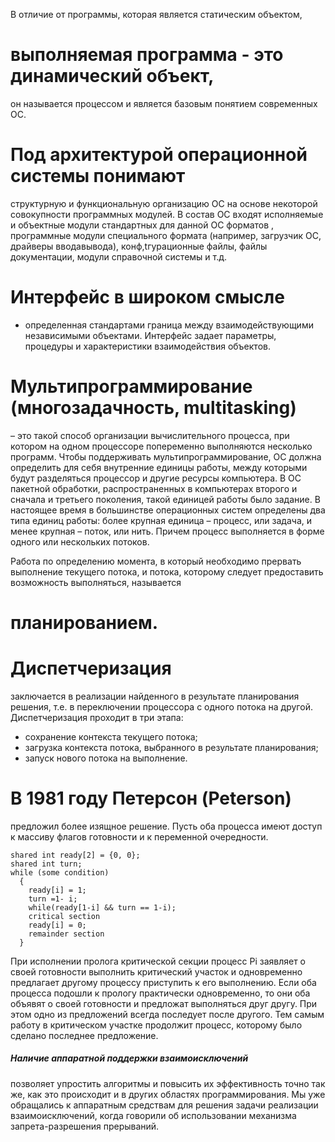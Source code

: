 В отличие от программы, которая является статическим
объектом, 
# выполняемая программа - это динамический объект,
он называется процессом и является базовым понятием современных ОС.

# Под архитектурой операционной системы понимают
структурную и
функциональную организацию ОС на основе некоторой совокупности
программных модулей. В состав ОС входят исполняемые и объектные
модули стандартных для данной ОС форматов , программные модули
специального формата (например, загрузчик ОС, драйверы вводавывода),
конф,tгурационные файлы, файлы документации, модули
справочной системы и т.д.

#  Интерфейс в широком смысле
- определенная стандартами граница
между взаимодействующими независимыми объектами. Интерфейс
задает параметры, процедуры и характеристики взаимодействия
объектов.

# Мультипрограммирование (многозадачность, multitasking)
– это такой способ организации вычислительного процесса, при котором на одном процессоре попеременно выполняются несколько программ. Чтобы поддерживать мультипрограммирование, ОС должна определить для себя внутренние единицы работы, между которыми будут разделяться процессор и другие ресурсы компьютера. В ОС пакетной обработки, распространенных в компьютерах второго и сначала и третьего поколения, такой единицей работы было задание. В настоящее время в большинстве операционных систем определены два типа единиц работы: более крупная единица – процесс, или задача, и менее крупная – поток, или нить. Причем процесс выполняется в форме одного или нескольких потоков.

Работа по определению момента, в который необходимо прервать выполнение текущего потока, и потока, которому следует предоставить возможность выполняться, называется
# планированием. 

# Диспетчеризация 
заключается в реализации найденного в результате планирования решения, т.е. в переключении процессора с одного потока на другой. Диспетчеризация проходит в три этапа:

* сохранение контекста текущего потока;
* загрузка контекста потока, выбранного в результате планирования;
* запуск нового потока на выполнение.

# В 1981 году Петерсон (Peterson) 
предложил более изящное решение. Пусть оба процесса имеют доступ к массиву флагов готовности и к переменной очередности.

    shared int ready[2] = {0, 0};
    shared int turn;
    while (some condition)
      {
        ready[i] = 1;
        turn =1- i; 
        while(ready[1-i] && turn == 1-i);
        critical section
        ready[i] = 0;
        remainder section
      }
     

   
При исполнении пролога критической секции процесс Pi заявляет о своей готовности выполнить критический участок и одновременно предлагает другому процессу приступить к его выполнению. Если оба процесса подошли к прологу практически одновременно, то они оба объявят о своей готовности и предложат выполняться друг другу. При этом одно из предложений всегда последует после другого. Тем самым работу в критическом участке продолжит процесс, которому было сделано последнее предложение.

##### Наличие аппаратной поддержки взаимоисключений 
позволяет упростить алгоритмы и повысить их эффективность точно так же, как это происходит и в других областях программирования. Мы уже обращались к аппаратным средствам для решения задачи реализации взаимоисключений, когда говорили об использовании механизма запрета-разрешения прерываний.




